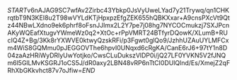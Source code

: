 $START$v6nAJAG9SC7wfAv2Zirbc43Ybkp0JsVyUweLYad7y21Trywq/qn1CHKrqtbT9N3KEI8u2T98wVYLdKTjHpxpzEfgZEK655hQBKXxar+A9cnsPXcVt9Qtz44NBwLXdno9ek6phrf8oFsnJJlmx2L2Y7pe7j08hg7NYCOCmukzj7SXJPcnAKyWQEafXtugvYWmeWz0q2+XtOc+rPpVMRT24BTfyrDQowK/XLumB+RUcIQ4Z+Bg/3Kk8rYXWVE0ktwyQzskRFi/p3Fgwt0glQo9/JzhhUZAuUYLMFCxm4WiS8GQMmu0pJEGGOVThe6hpvI0UNqxd6cRgKA/CanE6rJ6+97tY1n8D04zaAzHRiWyDRlyUwYotjko/CwsCLuDukszVlDP0i/jQ27LF0YVKN5V2fJNQm6l5GlLMvKSGRJ1oCS5J/dR0axy2LBN48vRP6nTtCI0DUlQlnd/Es/XmejZ2qFRhXbGKkvhct87v7oJfiw=$END$